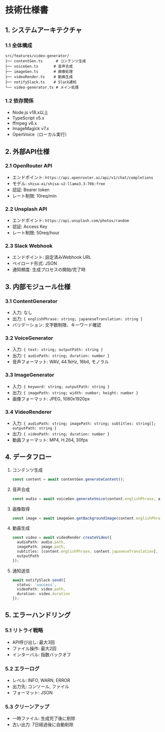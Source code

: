 # 技術仕様書

## 1. システムアーキテクチャ

### 1.1 全体構成
```
src/features/video-generator/
├── contentGen.ts      # コンテンツ生成
├── voiceGen.ts       # 音声合成
├── imageGen.ts       # 画像処理
├── videoRender.ts    # 動画生成
├── notifySlack.ts    # Slack通知
└── video-generator.ts # メイン処理
```

### 1.2 依存関係
- Node.js v18.x以上
- TypeScript v5.x
- ffmpeg v6.x
- ImageMagick v7.x
- OpenVoice（ローカル実行）

## 2. 外部API仕様

### 2.1 OpenRouter API
- エンドポイント: `https://api.openrouter.ai/api/v1/chat/completions`
- モデル: `shisa-ai/shisa-v2-llama3.3-70b:free`
- 認証: Bearer token
- レート制限: 10req/min

### 2.2 Unsplash API
- エンドポイント: `https://api.unsplash.com/photos/random`
- 認証: Access Key
- レート制限: 50req/hour

### 2.3 Slack Webhook
- エンドポイント: 設定済みWebhook URL
- ペイロード形式: JSON
- 通知頻度: 生成プロセスの開始/完了時

## 3. 内部モジュール仕様

### 3.1 ContentGenerator
- 入力: なし
- 出力: `{ englishPhrase: string; japaneseTranslation: string }`
- バリデーション: 文字数制限、キーワード確認

### 3.2 VoiceGenerator
- 入力: `{ text: string; outputPath: string }`
- 出力: `{ audioPath: string; duration: number }`
- 音声フォーマット: WAV, 44.1kHz, 16bit, モノラル

### 3.3 ImageGenerator
- 入力: `{ keyword: string; outputPath: string }`
- 出力: `{ imagePath: string; width: number; height: number }`
- 画像フォーマット: JPEG, 1080x1920px

### 3.4 VideoRenderer
- 入力: `{ audioPath: string; imagePath: string; subtitles: string[]; outputPath: string }`
- 出力: `{ videoPath: string; duration: number }`
- 動画フォーマット: MP4, H.264, 30fps

## 4. データフロー

1. コンテンツ生成
   ```typescript
   const content = await contentGen.generateContent();
   ```

2. 音声合成
   ```typescript
   const audio = await voiceGen.generateVoice(content.englishPhrase, audioPath);
   ```

3. 画像取得
   ```typescript
   const image = await imageGen.getBackgroundImage(content.englishPhrase, imagePath);
   ```

4. 動画生成
   ```typescript
   const video = await videoRender.createVideo({
     audioPath: audio.path,
     imagePath: image.path,
     subtitles: [content.englishPhrase, content.japaneseTranslation],
     outputPath
   });
   ```

5. 通知送信
   ```typescript
   await notifySlack.send({
     status: 'success',
     videoPath: video.path,
     duration: video.duration
   });
   ```

## 5. エラーハンドリング

### 5.1 リトライ戦略
- API呼び出し: 最大3回
- ファイル操作: 最大2回
- インターバル: 指数バックオフ

### 5.2 エラーログ
- レベル: INFO, WARN, ERROR
- 出力先: コンソール, ファイル
- フォーマット: JSON

### 5.3 クリーンアップ
- 一時ファイル: 生成完了後に削除
- 古い出力: 7日経過後に自動削除 